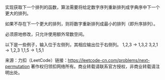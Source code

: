 实现获取下一个排列的函数，算法需要将给定数字序列重新排列成字典序中下一个更大的排列。

如果不存在下一个更大的排列，则将数字重新排列成最小的排列（即升序排列）。

必须原地修改，只允许使用额外常数空间。

以下是一些例子，输入位于左侧列，其相应输出位于右侧列。 1,2,3 → 1,3,2 3,2,1 → 1,2,3 1,1,5 → 1,5,1

来源：力扣（LeetCode）链接：https://leetcode-cn.com/problems/next-permutation 著作权归领扣网络所有。商业转载请联系官方授权，非商业转载请注明出处。

